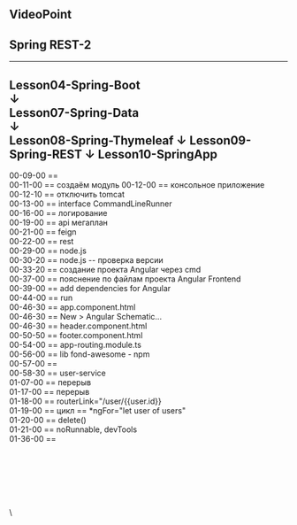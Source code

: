 
VideoPoint
---
Spring REST-2
---
---
Lesson04-Spring-Boot  
↓  
Lesson07-Spring-Data  
↓  
Lesson08-Spring-Thymeleaf
↓
Lesson09-Spring-REST
↓
**Lesson10-SpringApp**
---  
  
00-09-00 ==   
00-11-00 == создаём модуль
00-12-00 == консольное приложение  
00-12-10 == отключить tomcat  
00-13-00 == interface CommandLineRunner  
00-16-00 == логирование  
00-19-00 == api мегаплан  
00-21-00 == feign   
00-22-00 == rest   
00-29-00 == node.js   
00-30-20 == node.js -- проверка версии  
00-33-20 == создание проекта Angular через cmd  
00-37-00 == пояснение по файлам проекта Angular Frontend  
00-39-00 == add dependencies for Angular    
00-44-00 == run    
00-46-30 == app.component.html     
00-46-30 == New > Angular Schematic...     
00-46-30 == header.component.html  
00-50-50 == footer.component.html     
00-54-00 == app-routing.module.ts    
00-56-00 == lib fond-awesome - npm    
00-57-00 ==     
00-58-30 == user-service    
01-07-00 == перерыв    
01-17-00 == перерыв    
01-18-00 == routerLink="/user/{{user.id}}    
01-19-00 == цикл == *ngFor="let user of users"    
01-20-00 == delete()    
01-21-00 == noRunnable, devTools    
01-36-00 ==    

















\
\
\
\
\
\
\

